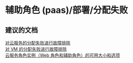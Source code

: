 <properties
    pageTitle="worker role (paas)/Deployment/Allocation Failures"
    description="辅助角色 (paas)/部署/分配失败"
    service="microsoft.classiccompute"
    resource="domainnames"
    authors="ChiragPavecha"
    displayOrder=""
    selfHelpType="generic"
    supportTopicIds="32565474"
    resourceTags=""
    productPesIds="13185"
    cloudEnvironments="public"
/>


# <a name="worker-role-paasdeploymentallocation-failures"></a>辅助角色 (paas)/部署/分配失败

## <a name="recommended-documents"></a>**建议的文档**
 [对云服务的分配失败进行故障排除](https://docs.microsoft.com/azure/cloud-services/cloud-services-allocation-failures)<br>
 [对 VM 的分配失败进行故障排除](https://azure.microsoft.com/documentation/articles/virtual-machines-allocation-failure/)<br>
 [云服务角色实例（Web 角色和辅助角色）的可用大小和选项](https://docs.microsoft.com/azure/cloud-services/cloud-services-sizes-specs)



<!--HONumber=Feb17_HO1-->



